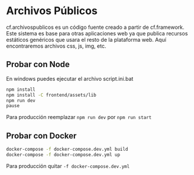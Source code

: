 # Archivos Públicos

cf.archivospublicos es un código fuente creado a partir de cf.framework. Este sistema es base para otras aplicaciones web ya que publica recursos estáticos genéricos que usara el resto de la plataforma web. Aquí encontraremos archivos css, js, img, etc.

## Probar con Node

En windows puedes ejecutar el archivo script.ini.bat

```bash
npm install
npm install -C frontend/assets/lib
npm run dev
pause
```

Para producción reemplazar `npm run dev` por `npm run start`

## Probar con Docker

```bash
docker-compose -f docker-compose.dev.yml build
docker-compose -f docker-compose.dev.yml up
```

Para producción quitar `-f docker-compose.dev.yml`